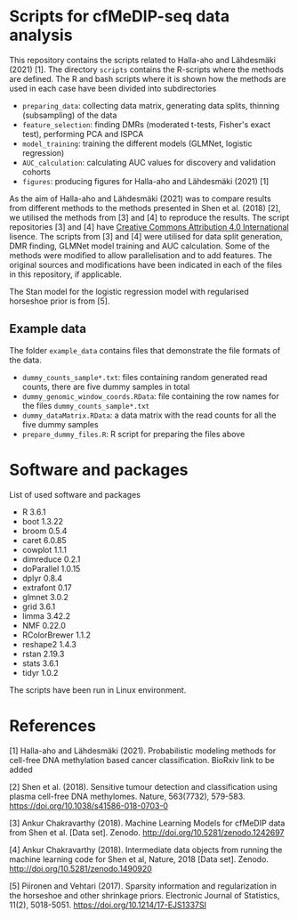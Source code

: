 # Scripts for cfMeDIP-seq data analysis
This repository contains the scripts related to Halla-aho and Lähdesmäki (2021) [1]. The directory `scripts` contains the R-scripts where the methods are defined. The R and bash scripts where it is shown how the methods are used in each case have been divided into subdirectories

- `preparing_data`: collecting data matrix, generating data splits, thinning (subsampling) of the data
- `feature_selection`: finding DMRs (moderated t-tests, Fisher's exact test), performing PCA and ISPCA
- `model_training`: training the different models (GLMNet, logistic regression)
- `AUC_calculation`: calculating AUC values for discovery and validation cohorts
- `figures`: producing figures for Halla-aho and Lähdesmäki (2021) [1]

As the aim of Halla-aho and Lähdesmäki (2021) was to compare results from different methods to the methods presented in Shen et al. (2018) [2], we utilised the methods from [3] and [4] to reproduce the results. The script repositories [3] and [4] have [Creative Commons Attribution 4.0 International](https://creativecommons.org/licenses/by/4.0/legalcode) lisence. The scripts from [3] and [4] were utilised for data split generation, DMR finding, GLMNet model training and AUC calculation. Some of the methods were modified to allow parallelisation and to add features. The original sources and modifications have been indicated in each of the files in this repository, if applicable.

The Stan model for the logistic regression model with regularised horseshoe prior is from [5].

## Example data

The folder `example_data` contains files that demonstrate the file formats of the data.
- `dummy_counts_sample*.txt`: files containing random generated read counts, there are five dummy samples in total
- `dummy_genomic_window_coords.RData`: file containing the row names for the files `dummy_counts_sample*.txt`
- `dummy_dataMatrix.RData`: a data matrix with the read counts for all the five dummy samples
- `prepare_dummy_files.R`: R script for preparing the files above

# Software and packages

List of used software and packages
- R 3.6.1
- boot 1.3.22
- broom 0.5.4
- caret 6.0.85
- cowplot 1.1.1
- dimreduce 0.2.1
- doParallel 1.0.15
- dplyr 0.8.4
- extrafont 0.17
- glmnet 3.0.2
- grid 3.6.1
- limma 3.42.2
- NMF 0.22.0
- RColorBrewer 1.1.2
- reshape2 1.4.3
- rstan 2.19.3
- stats 3.6.1
- tidyr 1.0.2

The scripts have been run in Linux environment.

# References

[1] Halla-aho and Lähdesmäki (2021). Probabilistic modeling methods for cell-free DNA methylation based cancer classification. BioRxiv link to be added

[2] Shen et al. (2018). Sensitive tumour detection and classification using plasma cell-free DNA methylomes. Nature, 563(7732), 579-583. https://doi.org/10.1038/s41586-018-0703-0 

[3] Ankur Chakravarthy (2018). Machine Learning Models for cfMeDIP data from Shen et al. [Data set]. Zenodo. http://doi.org/10.5281/zenodo.1242697

[4] Ankur Chakravarthy (2018). Intermediate data objects from running the machine learning code for Shen et al, Nature, 2018 [Data set]. Zenodo. http://doi.org/10.5281/zenodo.1490920

[5] Piironen and Vehtari (2017). Sparsity information and regularization in the horseshoe and other shrinkage priors. Electronic Journal of Statistics, 11(2), 5018-5051. https://doi.org/10.1214/17-EJS1337SI
